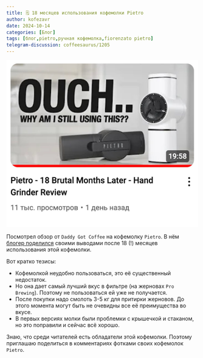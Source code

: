 ```yaml
---
title: 🗒 18 месяцев использования кофемолки Pietro
author: kofezavr
date: 2024-10-14
categories: [Блог]
tags: [блог,pietro,ручная кофемолка,fiorenzato pietro]
telegram-discussion: coffeesaurus/1205
--- 
```

![18 месяцев использования кофемолки Pietro](/assets/img/posts/24/10/pietro18.jpg)

Посмотрел обзор от `Daddy Got Coffee` на кофемолку `Pietro`. В нём [блогер поделился](https://www.youtube.com/watch?v=LVosE2U5nPM) своими выводами после 18 (!) месяцев использования этой кофемолки. 

Вот кратко тезисы:
- Кофемолкой неудобно пользоваться, это её существенный недостаток. 
- Но она дает самый лучший вкус в фильтре (на жерновах `Pro Brewing`). Поэтому не пользоваться ей уже не получается. 
- После покупки надо смолоть 3-5 кг для притирки жерновов. До этого момента могут быть не очевидны все её преимущества во вкусе. 
- В первых версиях молки были проблемки с крышечкой и стаканом, но это поправили и сейчас всё хорошо.

Знаю, что среди читателей есть обладатели этой кофемолки. Поэтому приглашаю поделиться в комментариях фотками своих кофемолок `Pietro`.